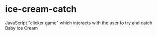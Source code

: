 # ice-cream-catch
JavaScript "clicker game" which interacts with the user to try and catch Baby Ice Cream
